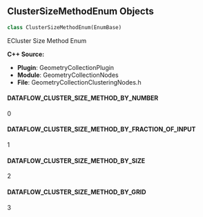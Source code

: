 ## ClusterSizeMethodEnum Objects

```python
class ClusterSizeMethodEnum(EnumBase)
```

ECluster Size Method Enum

**C++ Source:**

- **Plugin**: GeometryCollectionPlugin
- **Module**: GeometryCollectionNodes
- **File**: GeometryCollectionClusteringNodes.h

<a id="unreal.ClusterSizeMethodEnum.DATAFLOW_CLUSTER_SIZE_METHOD_BY_NUMBER"></a>

#### DATAFLOW_CLUSTER_SIZE_METHOD_BY_NUMBER

0

<a id="unreal.ClusterSizeMethodEnum.DATAFLOW_CLUSTER_SIZE_METHOD_BY_FRACTION_OF_INPUT"></a>

#### DATAFLOW_CLUSTER_SIZE_METHOD_BY_FRACTION_OF_INPUT

1

<a id="unreal.ClusterSizeMethodEnum.DATAFLOW_CLUSTER_SIZE_METHOD_BY_SIZE"></a>

#### DATAFLOW_CLUSTER_SIZE_METHOD_BY_SIZE

2

<a id="unreal.ClusterSizeMethodEnum.DATAFLOW_CLUSTER_SIZE_METHOD_BY_GRID"></a>

#### DATAFLOW_CLUSTER_SIZE_METHOD_BY_GRID

3

<a id="unreal.ClusterNeighborSelectionMethodEnum"></a>